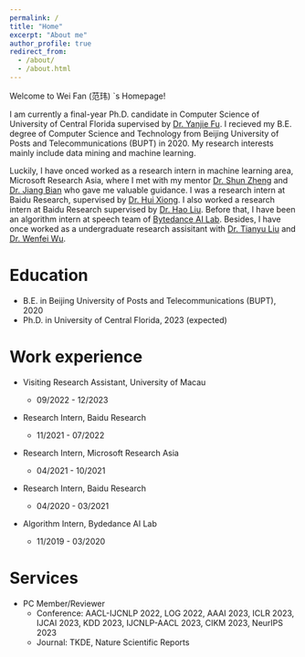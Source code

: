 ```yaml
---
permalink: /
title: "Home"
excerpt: "About me"
author_profile: true
redirect_from: 
  - /about/
  - /about.html
---
```


Welcome to Wei Fan (范玮) `s Homepage!

I am currently a final-year Ph.D. candidate in Computer Science of University of Central Florida supervised by [Dr. Yanjie Fu](https://www.yanjiefu.com/). I recieved my B.E. degree of Computer Science and Technology from Beijing University of Posts and Telecommunications (BUPT) in 2020. My research interests mainly include data mining and machine learning.

Luckily, I have onced worked as a research intern in machine learning area, Microsoft Research Asia, where I met with my mentor [Dr. Shun Zheng](https://www.microsoft.com/en-us/research/people/shunzhen/) and [Dr. Jiang Bian](https://sites.google.com/view/jiangbian) who gave me valuable guidance. I was a research intern at Baidu Research, supervised by [Dr. Hui Xiong](http://datamining.rutgers.edu/). I also worked a research intern at Baidu Research supervised by [Dr. Hao Liu](https://raymondhliu.github.io/). Before that, I have been an algorithm intern at speech team of [Bytedance AI Lab](https://www.bytedance.com/en/). Besides, I have once worked as a undergraduate research assisitant with [Dr. Tianyu Liu](https://tyliupku.github.io/) and [Dr. Wenfei Wu](https://wenfei-wu.github.io/).





Education
======
* B.E. in Beijing University of Posts and Telecommunications (BUPT), 2020
* Ph.D. in University of Central Florida, 2023 (expected)

Work experience
======
* Visiting Research Assistant, University of Macau
  * 09/2022 - 12/2023

* Research Intern, Baidu Research
  * 11/2021 - 07/2022

* Research Intern, Microsoft Research Asia
  * 04/2021 - 10/2021

* Research Intern, Baidu Research
  * 04/2020 - 03/2021

* Algorithm Intern, Bydedance AI Lab
  * 11/2019 - 03/2020



Services
======
* PC Member/Reviewer
  * Conference: AACL-IJCNLP 2022, LOG 2022, AAAI 2023, ICLR 2023, IJCAI 2023, KDD 2023, IJCNLP-AACL 2023,  CIKM 2023, NeurIPS 2023
  * Journal: TKDE, Nature Scientific Reports